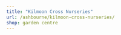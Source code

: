```yaml
---
title: "Kilmoon Cross Nurseries"
url: /ashbourne/kilmoon-cross-nurseries/
shop: garden centre
---
```

